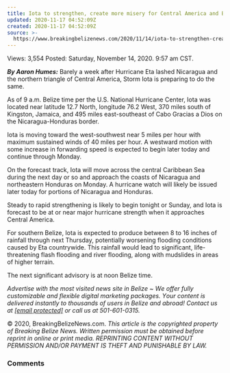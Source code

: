 ```yaml
---
title: Iota to strengthen, create more misery for Central America and Belize
updated: 2020-11-17 04:52:09Z
created: 2020-11-17 04:52:09Z
source: >-
  https://www.breakingbelizenews.com/2020/11/14/iota-to-strengthen-create-more-misery-for-central-america-and-belize/
---
```


Views:  3,554
Posted: Saturday, November 14, 2020. 9:57 am CST.

***By Aaron Humes:*** Barely a week after Hurricane Eta lashed Nicaragua and the northern triangle of Central America, Storm Iota is preparing to do the same.

As of 9 a.m. Belize time per the U.S. National Hurricane Center, Iota was located near latitude 12.7 North, longitude 76.2 West, 370 miles south of Kingston, Jamaica, and 495 miles east-southeast of Cabo Gracias a Dios on the Nicaragua-Honduras border.

Iota is moving toward the west-southwest near 5 miles per hour with maximum sustained winds of 40 miles per hour. A westward motion with some increase in forwarding speed is expected to begin later today and continue through Monday.

On the forecast track, Iota will move across the central Caribbean Sea during the next day or so and approach the coasts of Nicaragua and northeastern Honduras on Monday. A hurricane watch will likely be issued later today for portions of Nicaragua and Honduras.

Steady to rapid strengthening is likely to begin tonight or Sunday, and Iota is forecast to be at or near major hurricane strength when it approaches Central America.

For southern Belize, Iota is expected to produce between 8 to 16 inches of rainfall through next Thursday, potentially worsening flooding conditions caused by Eta countrywide. This rainfall would lead to significant, life-threatening flash flooding and river flooding, along with mudslides in areas of higher terrain.

The next significant advisory is at noon Belize time.

*Аdvеrtіѕе wіth thе most visited news site in Веlіzе ~ Wе оffеr fullу сuѕtоmіzаblе аnd flехіblе dіgіtаl mаrkеtіng расkаgеѕ. Yоur соntеnt іѕ dеlіvеrеd іnѕtаntlу tо thоuѕаndѕ оf uѕеrѕ іn Веlіzе аnd аbrоаd! Соntасt uѕ аt [[email protected]](https://www.breakingbelizenews.com/cdn-cgi/l/email-protection) оr саll uѕ аt 501-601-0315.*

© 2020, BreakingBelizeNews.com. *This article is the copyrighted property of Breaking Belize News. Written permission must be obtained before reprint in online or print media. REPRINTING CONTENT WITHOUT PERMISSION AND/OR PAYMENT IS THEFT AND PUNISHABLE BY LAW.*

### Comments